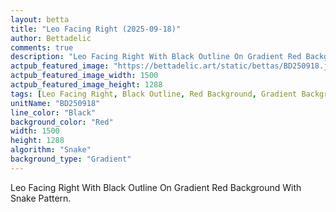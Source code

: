 ```yaml
---
layout: betta
title: "Leo Facing Right (2025-09-18)"
author: Bettadelic
comments: true
description: "Leo Facing Right With Black Outline On Gradient Red Background With Snake Pattern."
actpub_featured_image: "https://bettadelic.art/static/bettas/BD250918.jpg"
actpub_featured_image_width: 1500
actpub_featured_image_height: 1288
tags: [Leo Facing Right, Black Outline, Red Background, Gradient Background Pattern, Snake Pattern, September 2025]
unitName: "BD250918"
line_color: "Black"
background_color: "Red"
width: 1500
height: 1288
algorithm: "Snake"
background_type: "Gradient"
---
```


Leo Facing Right With Black Outline On Gradient Red Background With Snake Pattern.
